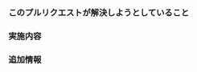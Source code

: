 <!--
    プルリクエストの提出ありがとうございます！

    1. `cargo fmt --all` を実行して、変更したコードをフォーマットしてください。
    2. プルリクエストが完成していない場合は Draft 状態でプルリクエストを作成してください。
    3. プルリクエストのレビューには時間がかかる時があるかもしれません。ご了承ください。
-->

### このプルリクエストが解決しようとしていること

<!--
    このプルリクエストが解決しようとしていることを書きます。
    Issue を解決した際は `close`, `fix` キーワードを使って Issue を紐付けてください。

    e.x)
    1. `close #1`
    2. `close #1`, `close #2`
-->

### 実施内容

### 追加情報
